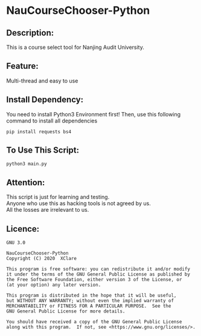 # NauCourseChooser-Python

## Description:

This is a course select tool for Nanjing Audit University.

## Feature:

Multi-thread and easy to use

## Install Dependency:

You need to install Python3 Environment first!
Then, use this following command to install all dependencies

```
pip install requests bs4
```

## To Use This Script:

```
python3 main.py
```

## Attention:

This script is just for learning and testing.  
Anyone who use this as hacking tools is not agreed by us.  
All the losses are irrelevant to us.

## Licence:

    GNU 3.0

    NauCourseChooser-Python
    Copyright (C) 2020  XClare

    This program is free software: you can redistribute it and/or modify
    it under the terms of the GNU General Public License as published by
    the Free Software Foundation, either version 3 of the License, or
    (at your option) any later version.

    This program is distributed in the hope that it will be useful,
    but WITHOUT ANY WARRANTY; without even the implied warranty of
    MERCHANTABILITY or FITNESS FOR A PARTICULAR PURPOSE.  See the
    GNU General Public License for more details.

    You should have received a copy of the GNU General Public License
    along with this program.  If not, see <https://www.gnu.org/licenses/>.
